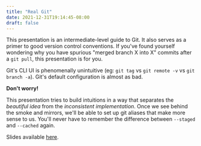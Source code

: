 ```yaml
---
title: "Real Git"
date: 2021-12-31T19:14:45-08:00
draft: false
---
```


This presentation is an intermediate-level guide to Git. It also serves as a
primer to good version control conventions. If you've found yourself wondering
why you have spurious "merged branch X into X" commits after a `git pull`, this
presentation is for you. 

Git's CLI UI is phenomenally unintuitive (eg: `git tag` vs `git remote -v` vs
`git branch -a`). Git's default configuration is almost as bad. 

**Don't worry!** 

This presentation tries to build intuitions in a way that separates the
_beautiful idea_ from the _inconsistent implementation_. 
Once we see behind the smoke and mirrors, we'll be able to set up git aliases
that make more sense to us. You'll never have to remember the difference
between `--staged` and `--cached` again. 

Slides available [here](/binary-search-club/real-git.pdf). 
